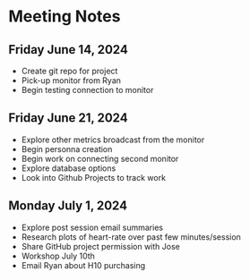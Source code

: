 # Meeting Notes

## Friday June 14, 2024
- Create git repo for project
- Pick-up monitor from Ryan
- Begin testing connection to monitor

## Friday June 21, 2024
- Explore other metrics broadcast from the monitor
- Begin personna creation
- Begin work on connecting second monitor
- Explore database options
- Look into Github Projects to track work

## Monday July 1, 2024
- Explore post session email summaries
- Research plots of heart-rate over past few minutes/session
- Share GitHub project permission with Jose
- Workshop July 10th
- Email Ryan about H10 purchasing

